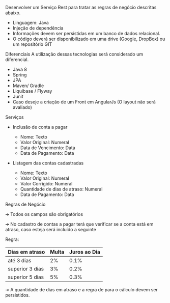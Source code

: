 Desenvolver um Serviço Rest para tratar as regras de negócio descritas abaixo.
- Linguagem: Java
- Injeção de dependência
- Informações devem ser persistidas em um banco de dados relacional.
- O código deverá ser disponibilizado em uma drive (Google, DropBox) ou um repositório GIT

Diferenciais
A utilização dessas tecnologias será considerado um diferencial.

- Java 8
- Spring
- JPA
- Maven/ Gradle
- Liquibase / Flyway
- Junit
- Caso deseje a criação de um Front em AngularJs (O layout não será avaliado)

Serviços

* Inclusão de conta a pagar

	* Nome: Texto
	* Valor Original: Numeral
	* Data de Vencimento: Data
	* Data de Pagamento: Data

* Listagem das contas cadastradas
	
	* Nome: Texto
	* Valor Original: Numeral
	* Valor Corrigido: Numeral
	* Quantidade de dias de atraso: Numeral
	* Data de Pagamento: Data

Regras de Negócio

➔ Todos os campos são obrigatórios

➔ No cadastro de contas a pagar terá que verificar se a conta está em atraso, caso esteja será incluído a seguinte

Regra:


| Dias em atraso  | Multa         | Juros ao Dia  |
| -------------   | ------------- | ------------- |
| até 3 dias      | 2%            | 0.1%          |
| superior 3 dias | 3%            | 0.2%          |
| superior 5 dias | 5%            | 0.3%          |

➔ A quantidade de dias em atraso e a regra de para o cálculo devem ser persistidos.
